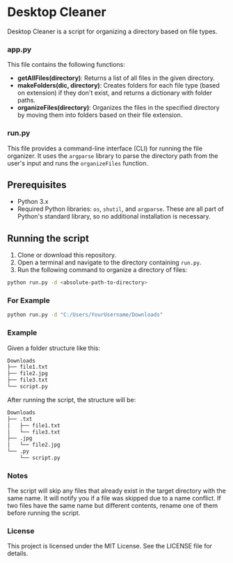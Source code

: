 # Desktop Cleaner

Desktop Cleaner is a script for organizing a directory based on file types.

### app.py

This file contains the following functions:

- **getAllFiles(directory)**: Returns a list of all files in the given directory.
- **makeFolders(dic, directory)**: Creates folders for each file type (based on extension) if they don't exist, and returns a dictionary with folder paths.
- **organizeFiles(directory)**: Organizes the files in the specified directory by moving them into folders based on their file extension.

### run.py

This file provides a command-line interface (CLI) for running the file organizer. It uses the `argparse` library to parse the directory path from the user's input and runs the `organizeFiles` function.

## Prerequisites

- Python 3.x
- Required Python libraries: `os`, `shutil`, and `argparse`. These are all part of Python's standard library, so no additional installation is necessary.

## Running the script

1. Clone or download this repository.
2. Open a terminal and navigate to the directory containing `run.py`.
3. Run the following command to organize a directory of files:

```bash
python run.py -d <absolute-path-to-directory>
```

### For Example
```bash
python run.py -d "C:/Users/YourUsername/Downloads"
```

### Example
Given a folder structure like this:
```bash
Downloads
├── file1.txt
├── file2.jpg
├── file3.txt
└── script.py
```

After running the script, the structure will be:
```bash
Downloads
├── .txt
│   ├── file1.txt
│   └── file3.txt
├── .jpg
│   └── file2.jpg
└── .py
    └── script.py
```

### Notes
The script will skip any files that already exist in the target directory with the same name. It will notify you if a file was skipped due to a name conflict.
If two files have the same name but different contents, rename one of them before running the script.

### License
This project is licensed under the MIT License. See the LICENSE file for details.



